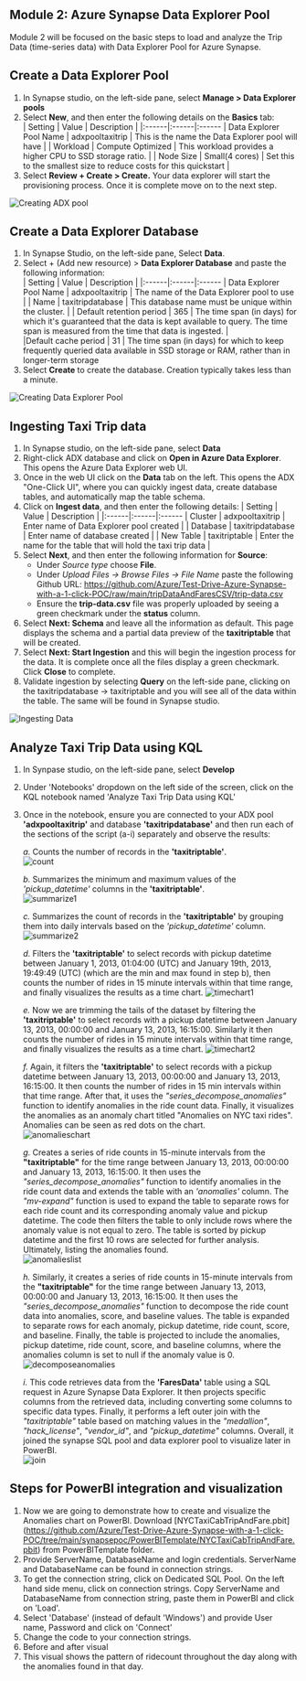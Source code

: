 ## Module 2: Azure Synapse Data Explorer Pool  
Module 2 will be focused on the basic steps to load and analyze the Trip Data (time-series data) with Data Explorer Pool for Azure Synapse.  

## Create a Data Explorer Pool  
1. In Synapse studio, on the left-side pane, select **Manage > Data Explorer pools**
2. Select **New**, and then enter the following details on the **Basics** tab:  
   | Setting | Value | Description |
   |:------|:------|:------
   | Data Explorer Pool Name | adxpooltaxitrip | This is the name the Data Explorer pool will have |
   | Workload | Compute Optimized | This workload provides a higher CPU to SSD storage ratio. |
   | Node Size | Small(4 cores) | Set this to the smallest size to reduce costs for this quickstart |  
 3. Select **Review + Create > Create.** Your data explorer will start the provisioning process. Once it is complete move on to the next step.

![Creating ADX pool](https://github.com/Azure/Test-Drive-Azure-Synapse-with-a-1-click-POC/raw/nataliarodri906-patch-1/images/gif1.gif)

## Create a Data Explorer Database  
1. In Synapse Studio, on the left-side pane, Select **Data**.  
2. Select + (Add new resource) > **Data Explorer Database** and paste the following information:  
   | Setting | Value | Description |
   |:------|:------|:------
   | Data Explorer Pool Name | adxpooltaxitrip | The name of the Data Explorer pool to use |
   | Name | taxitripdatabase | This database name must be unique within the cluster. |
   | Default retention period | 365 | The time span (in days) for which it's guaranteed that the data is kept available to query. The time span is measured from the time that data is ingested. |   
   |Default cache period | 31 | The time span (in days) for which to keep frequently queried data available in SSD storage or RAM, rather than in longer-term storage  
3. Select **Create** to create the database. Creation typically takes less than a minute.  

![Creating Data Explorer Pool](https://github.com/Azure/Test-Drive-Azure-Synapse-with-a-1-click-POC/raw/nataliarodri906-patch-1/images/gif2.gif)

## Ingesting Taxi Trip data  

1. In Synapse studio, on the left-side pane, select **Data** 
2. Right-click ADX database and click on **Open in Azure Data Explorer**. This opens the Azure Data Explorer web UI. 
3. Once in the web UI click on the **Data** tab on the left. This opens the ADX "One-Click UI", where you can quickly ingest data, create database tables, and automatically map the table schema.  
4. Click on **Ingest data**, and then enter the following details:
   | Setting | Value | Description |
   |:------|:------|:------
   | Cluster | adxpooltaxitrip | Enter name of Data Explorer pool created |
   | Database | taxitripdatabase | Enter name of database created |
   | New Table | taxitriptable | Enter the name for the table that will hold the taxi trip data | 
6. Select **Next**, and then enter the following information for **Source**:
   - Under *Source type* choose **File**.
   - Under *Upload Files -> Browse Files -> File Name* paste the following Github URL: https://github.com/Azure/Test-Drive-Azure-Synapse-with-a-1-click-POC/raw/main/tripDataAndFaresCSV/trip-data.csv
   - Ensure the **trip-data.csv** file was properly uploaded by seeing a green checkmark under the **status** column.
7.  Select **Next: Schema** and leave all the information as default. This page displays the schema and a partial data preview of the **taxitriptable** that will be created.
8.  Select **Next: Start Ingestion** and this will begin the ingestion process for the data. It is complete once all the files display a green checkmark. Click **Close** to complete.
9.  Validate ingestion by selecting **Query** on the left-side pane, clicking on the taxitripdatabase -> taxitriptable and you will see all of the data within the table. The same will be found in Synapse studio. 

![Ingesting Data](https://github.com/Azure/Test-Drive-Azure-Synapse-with-a-1-click-POC/raw/nataliarodri906-patch-1/images/gif3.gif)
   
## Analyze Taxi Trip Data using KQL

1. In Synpase studio, on the left-side pane, select **Develop**  
2. Under 'Notebooks' dropdown on the left side of the screen, click on the KQL notebook named 'Analyze Taxi Trip Data using KQL'  
3. Once in the notebook, ensure you are connected to your ADX pool **'adxpooltaxitrip'** and database **'taxitripdatabase'** and then run each of the sections of the script (a-i) separately and observe the results:  

   *a.* Counts the number of records in the **'taxitriptable'**.  
      ![count](images/count.png)  

   *b.* Summarizes the minimum and maximum values of the *'pickup_datetime'* columns in the **'taxitriptable'**.   
      ![summarize1](images/summarize1.png)  
   
   *c.* Summarizes the count of records in the **'taxitriptable'** by grouping them into daily intervals based on the *'pickup_datetime'* column.  
      ![summarize2](images/summarize2.png)    
      
   *d.* Filters the **'taxitriptable'** to select records with pickup datetime between January 1, 2013, 01:04:00 (UTC) and January 19th, 2013, 19:49:49 (UTC) (which are the min and max found in step b), then counts the number of rides in 15 minute intervals within that time range, and finally visualizes the results as a time chart.
      ![timechart1](images/timechart1.png)  
      
   *e.* Now we are trimming the tails of the dataset by filtering the **'taxitriptable'** to select records with a pickup datetime between January 13, 2013, 00:00:00 and January 13, 2013, 16:15:00. Similarly it then counts the number of rides in 15 minute intervals within that time range, and finally visualizes the results as a time chart.
      ![timechart2](images/timechart2.png)  
   
   *f.* Again, it filters the **'taxitriptable'** to select records with a pickup datetime between January 13, 2013, 00:00:00 and January 13, 2013, 16:15:00. It then counts the number of rides in 15 min intervals within that time range. After that, it uses the *"series_decompose_anomalies"* function to identify anomalies in the ride count data. Finally, it visualizes the anomalies as an anomaly chart titled "Anomalies on NYC taxi rides". Anomalies can be seen as red dots on the chart.  
     ![anomalieschart](images/anomalieschart.png)  
     
   *g.* Creates a series of ride counts in 15-minute intervals from the **"taxitriptable"** for the time range between January 13, 2013, 00:00:00 and January 13, 2013, 16:15:00. It then uses the *"series_decompose_anomalies"* function to identify anomalies in the ride count data and extends the table with an *'anomalies'* column. The *"mv-expand"* function is used to expand the table to separate rows for each ride count and its corresponding anomaly value and pickup datetime. The code then filters the table to only include rows where the anomaly value is not equal to zero. The table is sorted by pickup datetime and the first 10 rows are selected for further analysis. Ultimately,  listing the anomalies found.  
      ![anomalieslist](images/anomalieslist.png)  
      
   *h.* Similarly, it creates a series of ride counts in 15-minute intervals from the **"taxitriptable"** for the time range between January 13, 2013, 00:00:00 and January 13, 2013, 16:15:00. It then uses the *"series_decompose_anomalies"* function to decompose the ride count data into anomalies, score, and baseline values. The table is expanded to separate rows for each anomaly, pickup datetime, ride count, score, and baseline. Finally, the table is projected to include the anomalies, pickup datetime, ride count, score, and baseline columns, where the anomalies column is set to null if the anomaly value is 0.  
      ![decomposeanomalies](images/decomposeanomalies.png)  
      
   *i.* This code retrieves data from the **'FaresData'** table using a SQL request in Azure Synapse Data Explorer. It then projects specific columns from the retrieved data, including converting some columns to specific data types. Finally, it performs a left outer join with the *"taxitriptable"* table based on matching values in the *"medallion"*, *"hack_license"*, *"vendor_id"*, and *"pickup_datetime"* columns. Overall, it joined the synapse SQL pool and data explorer pool to visualize later in PowerBI.  
      ![join](images/Join.png)
   
## Steps for PowerBI integration and visualization

1. Now we are going to demonstrate how to create and visualize the Anomalies chart on PowerBI. Download [NYCTaxiCabTripAndFare.pbit] (https://github.com/Azure/Test-Drive-Azure-Synapse-with-a-1-click-POC/tree/main/synapsepoc/PowerBITemplate/NYCTaxiCabTripAndFare.pbit) from PowerBITemplate folder.    
2. Provide ServerName, DatabaseName and login credentials. ServerName and DatabaseName can be found in connection strings.  
3. To get the connection string, click on Dedicated SQL Pool. On the left hand side menu, click on connection strings. Copy ServerName and DatabaseName from connection string, paste them in PowerBI and click on 'Load'.  
4. Select 'Database' (instead of default 'Windows') and provide User name, Password and click on 'Connect'  
5. Change the code to your connection strings.
6. Before and after visual  
7. This visual shows the pattern of ridecount throughout the day along with the anomalies found in that day.  


